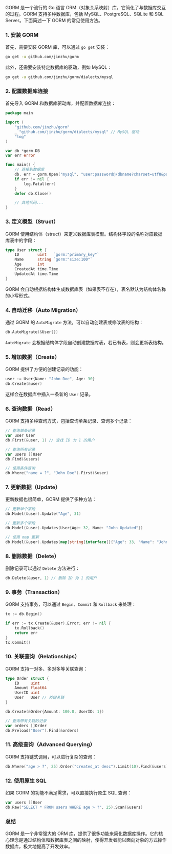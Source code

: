 GORM 是一个流行的 Go 语言 ORM（对象关系映射）库，它简化了与数据库交互的过程。GORM 支持多种数据库，包括 MySQL、PostgreSQL、SQLite 和 SQL Server。下面简述一下 GORM 的常见使用方法。

### 1. 安装 GORM

首先，需要安装 GORM 库，可以通过 `go get` 安装：

```bash
go get -u github.com/jinzhu/gorm
```

此外，还需要安装特定数据库的驱动，例如 MySQL：

```bash
go get -u github.com/jinzhu/gorm/dialects/mysql
```

### 2. 配置数据库连接

首先导入 GORM 和数据库驱动库，并配置数据库连接：

```go
package main

import (
    "github.com/jinzhu/gorm"
    _ "github.com/jinzhu/gorm/dialects/mysql" // MySQL 驱动
    "log"
)

var db *gorm.DB
var err error

func main() {
    // 连接到数据库
    db, err = gorm.Open("mysql", "user:password@/dbname?charset=utf8&parseTime=True&loc=Local")
    if err != nil {
        log.Fatal(err)
    }
    defer db.Close()

    // 其他代码...
}
```

### 3. 定义模型（Struct）

GORM 使用结构体（struct）来定义数据库表模型。结构体字段的名称对应数据库表中的字段：

```go
type User struct {
    ID        uint   `gorm:"primary_key"`
    Name      string `gorm:"size:100"`
    Age       int
    CreatedAt time.Time
    UpdatedAt time.Time
}
```

GORM 会自动根据结构体生成数据库表（如果表不存在），表名默认为结构体名称的小写形式。

### 4. 自动迁移（Auto Migration）

通过 GORM 的 `AutoMigrate` 方法，可以自动创建表或修改表的结构：

```go
db.AutoMigrate(&User{})
```

`AutoMigrate` 会根据结构体字段自动创建数据库表，若已有表，则会更新表结构。

### 5. 增加数据（Create）

GORM 提供了方便的创建记录的功能：

```go
user := User{Name: "John Doe", Age: 30}
db.Create(&user)
```

这样会在数据库中插入一条新的 `User` 记录。

### 6. 查询数据（Read）

GORM 支持多种查询方式，包括查询单条记录、查询多个记录：

```go
// 查询单条记录
var user User
db.First(&user, 1) // 查找 ID 为 1 的用户

// 查询所有记录
var users []User
db.Find(&users)

// 使用条件查询
db.Where("name = ?", "John Doe").First(&user)
```

### 7. 更新数据（Update）

更新数据也很简单，GORM 提供了多种方法：

```go
// 更新单个字段
db.Model(&user).Update("Age", 31)

// 更新多个字段
db.Model(&user).Updates(User{Age: 32, Name: "John Updated"})

// 使用 map 更新
db.Model(&user).Updates(map[string]interface{}{"Age": 33, "Name": "John Mapped"})
```

### 8. 删除数据（Delete）

删除记录可以通过 `Delete` 方法进行：

```go
db.Delete(&user, 1) // 删除 ID 为 1 的用户
```

### 9. 事务（Transaction）

GORM 支持事务，可以通过 `Begin`、`Commit` 和 `Rollback` 来处理：

```go
tx := db.Begin()

if err := tx.Create(&user).Error; err != nil {
    tx.Rollback()
    return err
}
tx.Commit()
```

### 10. 关联查询（Relationships）

GORM 支持一对多、多对多等关联查询：

```go
type Order struct {
    ID     uint
    Amount float64
    UserID uint
    User   User // 外键关联
}

db.Create(&Order{Amount: 100.0, UserID: 1})

// 查询带有关联的记录
var orders []Order
db.Preload("User").Find(&orders)
```

### 11. 高级查询（Advanced Querying）

GORM 支持链式调用，可以进行复杂的查询：

```go
db.Where("age > ?", 25).Order("created_at desc").Limit(10).Find(&users)
```

### 12. 使用原生 SQL

如果 GORM 的功能不满足需求，可以直接执行原生 SQL 查询：

```go
var users []User
db.Raw("SELECT * FROM users WHERE age > ?", 25).Scan(&users)
```

### 总结

GORM 是一个非常强大的 ORM 库，提供了很多功能来简化数据库操作。它的核心理念是通过结构体和数据库表之间的映射，使得开发者能以面向对象的方式操作数据库，极大地提高了开发效率。